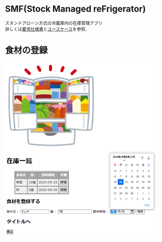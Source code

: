 # SMF(Stock Managed reFrigerator)
スタンドアローン方式の冷蔵庫内の在庫管理アプリ  
詳しくは[要求仕様書](./specifications/specifications.md)と[ユースケース](./usecase)を参照．

# 食材の登録
![register](https://github.com/kimura-12/SMF/blob/master/assets/register.png)
